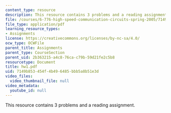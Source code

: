 ```yaml
---
content_type: resource
description: This resource contains 3 problems and a reading assignment.
file: /courses/6-776-high-speed-communication-circuits-spring-2005/7149b853454f4b496485bbb5a8b51e3d_hw1.pdf
file_type: application/pdf
learning_resource_types:
- Assignments
license: https://creativecommons.org/licenses/by-nc-sa/4.0/
ocw_type: OCWFile
parent_title: Assignments
parent_type: CourseSection
parent_uid: 2b363215-a4c8-76ca-c79b-59d21fe2c5b8
resourcetype: Document
title: hw1.pdf
uid: 7149b853-454f-4b49-6485-bbb5a8b51e3d
video_files:
  video_thumbnail_file: null
video_metadata:
  youtube_id: null
---
```

This resource contains 3 problems and a reading assignment.
